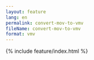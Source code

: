 ```yaml
---
layout: feature
lang: en
permalink: convert-mov-to-vmv
fileName: convert-mov-to-vmv
format: vmv
---
```


 {% include feature/index.html %}